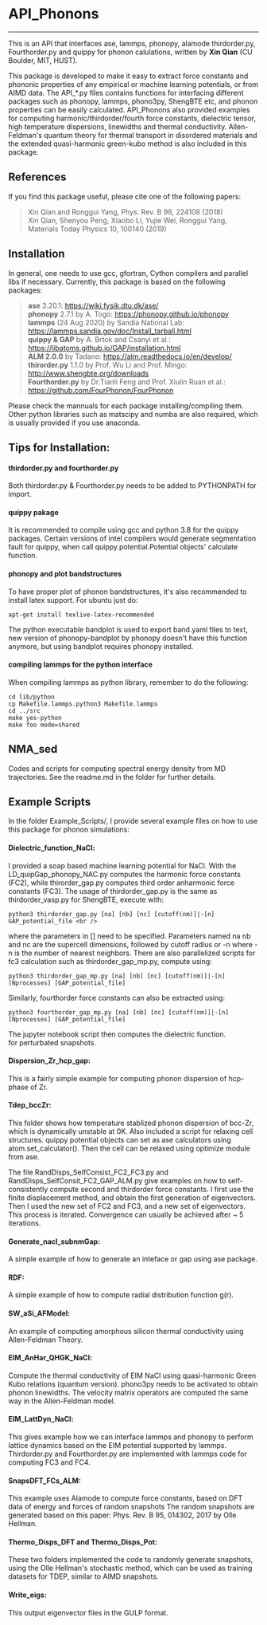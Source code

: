 # API_Phonons
----
This is an API that interfaces ase, lammps, phonopy, alamode thirdorder.py, Fourthorder.py and quippy for phonon calulations, written
by **Xin Qian** (CU Boulder, MIT, HUST).  

This package is developed to make it easy to extract  force constants and phononic properties of any 
empirical or machine learning potentials, or from AIMD data. The API_*.py files contains functions for interfacing 
different packages such as phonopy, lammps, phono3py, ShengBTE etc, and phonon properties can be easily calculated. API_Phonons also provided examples for computing harmonic/thirdorder/fourth force constants, dielectric tensor, high temperature dispersions, linewidths and thermal conductivity. Allen-Feldman's quantum theory for thermal transport in disordered materials and the extended quasi-harmonic green-kubo method is also included in this package.  

## References
If you find this package useful, please cite one of the following papers:  
> Xin Qian and Ronggui Yang, Phys. Rev. B 98, 224108 (2018)  
> Xin Qian, Shenyou Peng, Xiaobo Li, Yujie Wei, Ronggui Yang, Materials Today Physics 10, 100140 (2019)  
## Installation

In general, one needs to use gcc, gfortran, Cython compilers and parallel libs if necessary. 
Currently, this package is based on the following packages:<br />

> **ase** 3.20.1: https://wiki.fysik.dtu.dk/ase/  
> **phonopy** 2.7.1 by A. Togo: https://phonopy.github.io/phonopy  
> **lammps** (24 Aug 2020) by Sandia National Lab: https://lammps.sandia.gov/doc/Install_tarball.html  
> **quippy & GAP** by A. Brtok and Csanyi et al.: https://libatoms.github.io/GAP/installation.html  
> **ALM 2.0.0** by Tadano: https://alm.readthedocs.io/en/develop/   
> **thirorder.py** 1.1.0 by Prof. Wu Li and Prof. Mingo: http://www.shengbte.org/downloads  
> **Fourthorder.py** by Dr.Tianli Feng and Prof. Xiulin Ruan et al.: https://github.com/FourPhonon/FourPhonon  

Please check the mannuals for each package installing/compiling them. 
Other python libraries such as matscipy and numba are also required, which is usually provided if you use anaconda.

## Tips for Installation:

#### thirdorder.py and fourthorder.py
Both thirdorder.py & Fourthorder.py needs to be added to PYTHONPATH for import.

#### quippy pakage
It is recommended to compile using gcc and python 3.8 for the quippy packages.
Certain versions of intel compilers would generate segmentation fault for quippy, when call
quippy.potential.Potential objects' calculate function. 

#### phonopy and plot bandstructures
To have proper plot of phonon bandstructures, it's also recommended to install latex support. 
For ubuntu just do:
```
apt-get install texlive-latex-recommended
```

The python executable bandplot is used to export band.yaml files to text, new version of 
phonopy-bandplot by phonopy doesn't have this function anymore, but using bandplot requires 
phonopy installed.

#### compiling lammps for the python interface
When compiling lammps as python library, remember to do the following: <br />

```
cd lib/python
cp Makefile.lammps.python3 Makefile.lammps
cd ../src
make yes-python
make foo mode=shared
```


## NMA_sed
Codes and scripts for computing spectral energy density from MD trajectories. See the readme.md in the folder for further details.

## Example Scripts

In the folder Example_Scripts/, I provide several example files on how to use this package for phonon simulations:<br />

#### Dielectric_function_NaCl:  
I provided a soap based machine learning potential for NaCl. With the LD_quipGap_phonopy_NAC.py computes the 
harmonic force constants (FC2), while thirorder_gap.py computes third order anharmonic force constants (FC3). The 
usage of thirdorder_gap.py is the same as thirdorder_vasp.py for ShengBTE, execute with:  
```
python3 thirdorder_gap.py [na] [nb] [nc] [cutoff(nm)]|-[n] GAP_potential_file <br />
```
where the parameters in [] need to be specified. Parameters named na nb and nc are the supercell dimensions, followed by cutoff radius or -n where -n is the number of nearest
neighbors. There are also parallelized scripts for fc3 calculation such as thirdorder_gap_mp.py, compute using:  

```
python3 thirdorder_gap_mp.py [na] [nb] [nc] [cutoff(nm)]|-[n] [Nprocesses] [GAP_potential_file]
```

Similarly, fourthorder force constants can also be extracted using:

```
python3 fourthorder_gap_mp.py [na] [nb] [nc] [cutoff(nm)]|-[n] [Nprocesses] [GAP_potential_file]
```
The jupyter notebook script then computes the dielectric function.  
for perturbated snapshots.   

#### Dispersion_Zr_hcp_gap:  
This is a fairly simple example for computing phonon dispersion of hcp-phase of Zr.  


#### Tdep_bccZr: 
This folder shows how temperature stablized phonon dispersion of bcc-Zr, which 
is dynamically unstable at 0K. Also included a script for relaxing cell structures.
quippy potential objects can set as ase calculators using atom.set_calculator(). Then
the cell can be relaxed using optimize module from ase.  

The file RandDisps_SelfConsist_FC2_FC3.py and RandDisps_SelfConsit_FC2_GAP_ALM.py give examples on how to self-consistently compute second 
and thirdorder force constants. I first use the finite displacement method, and obtain the first generation of eigenvectors. Then I used 
the new set of FC2 and FC3, and a new set of eigenvectors. This process is iterated. Convergence can usually be achieved after ~ 5 iterations.  

#### Generate_nacl_subnmGap:  
A simple example of how to generate an inteface or gap using ase package.  

#### RDF:  
A simple example of how to compute radial distribution function g(r).  

#### SW_aSi_AFModel:  
An example of computing amorphous silicon thermal conductivity using Allen-Feldman Theory.  


#### EIM_AnHar_QHGK_NaCl:  
Compute the thermal conductivity of EIM NaCl using quasi-harmonic Green Kubo relations (quantum version). phono3py needs to be activated to obtain
phonon linewidths. The velocity matrix operators are computed the same way in the Allen-Feldman model.  

#### EIM_LattDyn_NaCl:  
This gives example how we can interface lammps and phonopy to perform lattice dynamics based on the EIM potential supported
by lammps. Thirdorder.py and Fourthorder.py are implemented with lammps code for computing FC3 and FC4.  

#### SnapsDFT_FCs_ALM:  
This example uses Alamode to compute force constants, based on DFT data of energy and forces of random snapshots
The random snapshots are generated based on this paper: Phys. Rev. B 95, 014302, 2017 by Olle Hellman.   

#### Thermo_Disps_DFT and Thermo_Disps_Pot:  
These two folders implemented the code to randomly generate snapshots, using the Olle Hellman's stochastic method, which can be
used as training datasets for TDEP, similar to AIMD snapshots.  

#### Write_eigs:  
This output eigenvector files in the GULP format.   


